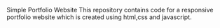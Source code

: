 Simple Portfolio Website
This repository contains code for a responsive portfolio website which is created using html,css and javascript.
